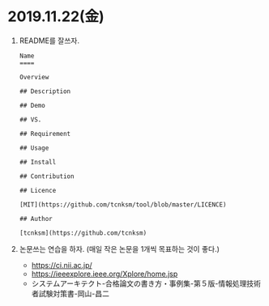 # 2019.11.22(金)

1. README를 잘쓰자.

   ```
   Name
   ====
   
   Overview
   
   ## Description
   
   ## Demo
   
   ## VS. 
   
   ## Requirement
   
   ## Usage
   
   ## Install
   
   ## Contribution
   
   ## Licence
   
   [MIT](https://github.com/tcnksm/tool/blob/master/LICENCE)
   
   ## Author
   
   [tcnksm](https://github.com/tcnksm)
   ```

   

2. 논문쓰는 연습을 하자. (매일 작은 논문을 1개씩 목표하는 것이 좋다.)

   - https://ci.nii.ac.jp/
   - https://ieeexplore.ieee.org/Xplore/home.jsp
   - システムアーキテクト-合格論文の書き方・事例集-第５版-情報処理技術者試験対策書-岡山-昌二